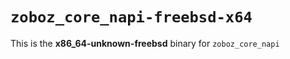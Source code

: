 # `zoboz_core_napi-freebsd-x64`

This is the **x86_64-unknown-freebsd** binary for `zoboz_core_napi`
